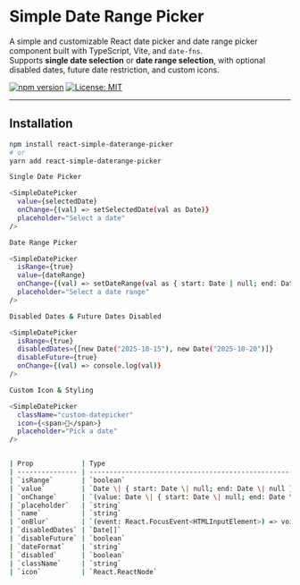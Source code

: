 # Simple Date Range Picker

A simple and customizable React date picker and date range picker component built with TypeScript, Vite, and `date-fns`.  
Supports **single date selection** or **date range selection**, with optional disabled dates, future date restriction, and custom icons.

[![npm version](https://badge.fury.io/js/react-simple-daterange-picker.svg)](https://www.npmjs.com/package/react-simple-daterange-picker)
[![License: MIT](https://img.shields.io/badge/License-MIT-yellow.svg)](https://opensource.org/licenses/MIT)

---

## Installation

```bash
npm install react-simple-daterange-picker
# or
yarn add react-simple-daterange-picker

Single Date Picker

<SimpleDatePicker
  value={selectedDate}
  onChange={(val) => setSelectedDate(val as Date)}
  placeholder="Select a date"
/>

Date Range Picker

<SimpleDatePicker
  isRange={true}
  value={dateRange}
  onChange={(val) => setDateRange(val as { start: Date | null; end: Date | null })}
  placeholder="Select a date range"
/>

Disabled Dates & Future Dates Disabled

<SimpleDatePicker
  isRange={true}
  disabledDates={[new Date("2025-10-15"), new Date("2025-10-20")]}
  disableFuture={true}
  onChange={(val) => console.log(val)}
/>

Custom Icon & Styling

<SimpleDatePicker
  className="custom-datepicker"
  icon={<span>📆</span>}
  placeholder="Pick a date"
/>


| Prop            | Type                                                                  | Default         | Description                                                  |
| --------------- | --------------------------------------------------------------------- | --------------- | ------------------------------------------------------------ |
| `isRange`       | `boolean`                                                             | `false`         | Enable selection of a date range instead of a single date.   |
| `value`         | `Date \| { start: Date \| null; end: Date \| null }`                  | `undefined`     | The currently selected date or date range.                   |
| `onChange`      | `(value: Date \| { start: Date \| null; end: Date \| null }) => void` | —               | Callback fired when the date or date range changes.          |
| `placeholder`   | `string`                                                              | `"Select date"` | Placeholder text for the input field.                        |
| `name`          | `string`                                                              | `undefined`     | Name attribute for the input, useful in forms.               |
| `onBlur`        | `(event: React.FocusEvent<HTMLInputElement>) => void`                 | `undefined`     | Blur event handler for the input.                            |
| `disabledDates` | `Date[]`                                                              | `undefined`     | Array of dates that cannot be selected.                      |
| `disableFuture` | `boolean`                                                             | `false`         | Prevent selection of future dates.                           |
| `dateFormat`    | `string`                                                              | `"MMM d, yyyy"` | Format used to display selected date(s) (`date-fns` format). |
| `disabled`      | `boolean`                                                             | `false`         | Disable the input completely.                                |
| `className`     | `string`                                                              | `undefined`     | Custom class name for styling the input or wrapper.          |
| `icon`          | `React.ReactNode`                                                     | `"📅"`          | Custom icon to display inside the input field.               |


